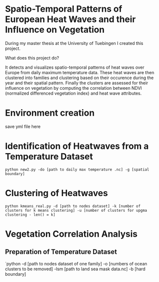 # Spatio-Temporal Patterns of European Heat Waves and their Influence on Vegetation

During my master thesis at the University of Tuebingen I created this project.

What does this project do? 

It detects and visualizes spatio-temporal patterns of heat waves over Europe from daily maximum temperature data. These heat waves are then clustered into families and clustering based on their occurence during the year and their spatial pattern. Finally the clusters are assessed for their influence on vegetation by computing the correlation between NDVI (normalized differenced vegetation index) and heat wave attributes.

# Environment creation

save yml file here

# Identification of Heatwaves from a Temperature Dataset

`python new2.py -do [path to daily max temperature .nc] -g [spatial boundary]`

# Clustering of Heatwaves

`python kmeans_real.py -d [path to nodes dataset] -k [number of clusters for k means clustering] -u [number of clusters for upgma clustering - len() = k]`

# Vegetation Correlation Analysis

## Preparation of Temperature Dataset

`python -d [path to nodes dataset of one family] -o [numbers of ocean clusters to be removed] -lsm [path to land sea mask data.nc] -b [hard boundary]
